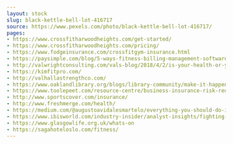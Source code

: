 ```yaml
---
layout: stock
slug: black-kettle-bell-lot-416717
source: https://www.pexels.com/photo/black-kettle-bell-lot-416717/
pages:
- https://www.crossfitharwoodheights.com/get-started/
- https://www.crossfitharwoodheights.com/pricing/
- https://www.fodgeinsurance.com/crossfitgym-insurance.html
- https://paysimple.com/blog/5-ways-fitness-billing-management-software-will-help-your-business/
- http://valwrightconsulting.com/vals-blog/2018/4/2/is-your-health-or-your-results-more-important
- https://kimfitpro.com/
- http://valhallastrengthco.com/
- https://www.oaklandlibrary.org/blogs/library-community/make-it-happen-new-years-resolutions
- https://www.toolepeet.com/resource-centre/business-insurance-risk-reduction/health-and-fitness-business-insurance/
- http://www.sportscover.com/insurance/
- http://www.freshmerge.com/health/
- https://medium.com/@augustoavidalesmartelo/everything-you-should-do-if-you-want-a-great-ass-5a0062d0f9df
- https://www.ibisworld.com/industry-insider/analyst-insights/fighting-fit-convenient-opening-hours-have-led-to-revenue-growth/
- https://www.glasgowlife.org.uk/whats-on
- https://sagahoteloslo.com/fitness/
---
```

